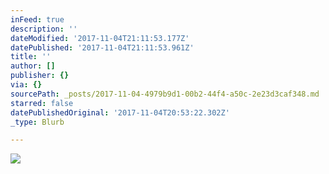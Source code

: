 ```yaml
---
inFeed: true
description: ''
dateModified: '2017-11-04T21:11:53.177Z'
datePublished: '2017-11-04T21:11:53.961Z'
title: ''
author: []
publisher: {}
via: {}
sourcePath: _posts/2017-11-04-4979b9d1-00b2-44f4-a50c-2e23d3caf348.md
starred: false
datePublishedOriginal: '2017-11-04T20:53:22.302Z'
_type: Blurb

---
```

![](https://the-grid-user-content.s3-us-west-2.amazonaws.com/25317dc6-5cfb-49ee-8d04-aa2b2beb1b49.jpg)